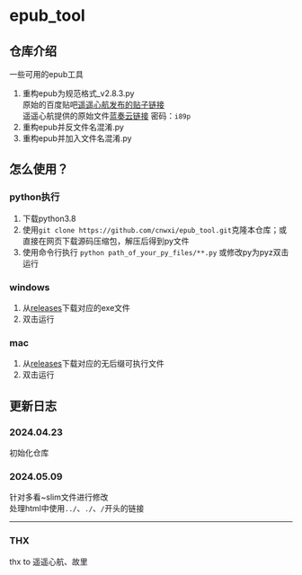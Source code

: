 # epub_tool<br>
## 仓库介绍<br>
一些可用的epub工具<br>
1. 重构epub为规范格式_v2.8.3.py<br>
原始的百度贴吧[遥遥心航发布的贴子链接](https://jump2.bdimg.com/p/8090221625)<br>
遥遥心航提供的原始文件[蓝奏云链接](https://wwb.lanzoub.com/b01k016hg) 密码：`i89p`<br>
3. 重构epub并反文件名混淆.py<br>
4. 重构epub并加入文件名混淆.py<br>

## 怎么使用？<br>
### python执行<br>
1. 下载python3.8<br>
2. 使用`git clone https://github.com/cnwxi/epub_tool.git`克隆本仓库；或直接在网页下载源码压缩包，解压后得到py文件<br>
3. 使用命令行执行 `python path_of_your_py_files/**.py` 或修改py为pyz双击运行<br>
### windows<br>
1. 从[releases](https://github.com/cnwxi/epub_tool/releases)下载对应的exe文件<br>
2. 双击运行<br>
### mac<br>
1. 从[releases](https://github.com/cnwxi/epub_tool/releases)下载对应的无后缀可执行文件<br>
2. 双击运行<br>
## 更新日志<br>
### 2024.04.23<br>
初始化仓库<br>
### 2024.05.09<br>
针对多看~slim文件进行修改<br>
处理html中使用`../`、`./`、`/`开头的链接

---

### THX<br>
thx to 遥遥心航、故里<br>
